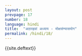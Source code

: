 ```yaml
---
layout: post
prevpage: 17
number: 18
language: hindi
title:  "अठारहवां अध्याय - मोक्षसंन्यासयोग"
permalink: /hindi/18/
---
```


{{site.deftext}}